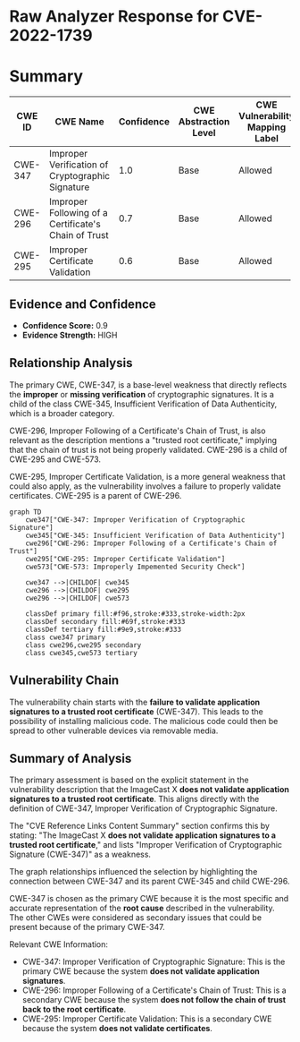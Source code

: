 # Raw Analyzer Response for CVE-2022-1739

# Summary
| CWE ID | CWE Name | Confidence | CWE Abstraction Level | CWE Vulnerability Mapping Label | CWE-Vulnerability Mapping Notes |
|---|---|---|---|---|---|
| CWE-347 | Improper Verification of Cryptographic Signature | 1.0 | Base | Allowed | Primary CWE |
| CWE-296 | Improper Following of a Certificate's Chain of Trust | 0.7 | Base | Allowed | Secondary Candidate |
| CWE-295 | Improper Certificate Validation | 0.6 | Base | Allowed | Secondary Candidate |

## Evidence and Confidence

*   **Confidence Score:** 0.9
*   **Evidence Strength:** HIGH

## Relationship Analysis
The primary CWE, CWE-347, is a base-level weakness that directly reflects the **improper** or **missing verification** of cryptographic signatures. It is a child of the class CWE-345, Insufficient Verification of Data Authenticity, which is a broader category.

CWE-296, Improper Following of a Certificate's Chain of Trust, is also relevant as the description mentions a "trusted root certificate," implying that the chain of trust is not being properly validated. CWE-296 is a child of CWE-295 and CWE-573.

CWE-295, Improper Certificate Validation, is a more general weakness that could also apply, as the vulnerability involves a failure to properly validate certificates. CWE-295 is a parent of CWE-296.

```mermaid
graph TD
    cwe347["CWE-347: Improper Verification of Cryptographic Signature"]
    cwe345["CWE-345: Insufficient Verification of Data Authenticity"]
    cwe296["CWE-296: Improper Following of a Certificate's Chain of Trust"]
    cwe295["CWE-295: Improper Certificate Validation"]
    cwe573["CWE-573: Improperly Impemented Security Check"]
    
    cwe347 -->|CHILDOF| cwe345
    cwe296 -->|CHILDOF| cwe295
    cwe296 -->|CHILDOF| cwe573
    
    classDef primary fill:#f96,stroke:#333,stroke-width:2px
    classDef secondary fill:#69f,stroke:#333
    classDef tertiary fill:#9e9,stroke:#333
    class cwe347 primary
    class cwe296,cwe295 secondary
    class cwe345,cwe573 tertiary
```

## Vulnerability Chain
The vulnerability chain starts with the **failure to validate application signatures to a trusted root certificate** (CWE-347). This leads to the possibility of installing malicious code. The malicious code could then be spread to other vulnerable devices via removable media.

## Summary of Analysis
The primary assessment is based on the explicit statement in the vulnerability description that the ImageCast X **does not validate application signatures to a trusted root certificate**. This aligns directly with the definition of CWE-347, Improper Verification of Cryptographic Signature.

The "CVE Reference Links Content Summary" section confirms this by stating: "The ImageCast X **does not validate application signatures to a trusted root certificate**," and lists "Improper Verification of Cryptographic Signature (CWE-347)" as a weakness.

The graph relationships influenced the selection by highlighting the connection between CWE-347 and its parent CWE-345 and child CWE-296.

CWE-347 is chosen as the primary CWE because it is the most specific and accurate representation of the **root cause** described in the vulnerability. The other CWEs were considered as secondary issues that could be present because of the primary CWE-347.

Relevant CWE Information:
- CWE-347: Improper Verification of Cryptographic Signature: This is the primary CWE because the system **does not validate application signatures**.
- CWE-296: Improper Following of a Certificate's Chain of Trust: This is a secondary CWE because the system **does not follow the chain of trust back to the root certificate**.
- CWE-295: Improper Certificate Validation: This is a secondary CWE because the system **does not validate certificates**.